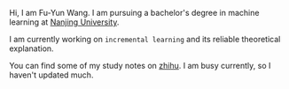 Hi, I am Fu-Yun Wang. I am pursuing a bachelor's degree in machine learning at [Nanjing University](https://www.nju.edu.cn/EN/). 

I am currently working on `incremental learning` and  its reliable theoretical explanation.

You can find some of my study notes on [zhihu](https://www.zhihu.com/people/tian-cai-68-16). 
I am busy currently, so I haven't updated much.
